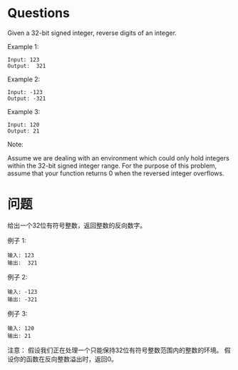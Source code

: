 # Questions
Given a 32-bit signed integer, reverse digits of an integer.

Example 1:
```
Input: 123
Output:  321
```

Example 2:
```
Input: -123
Output: -321
```

Example 3:
```
Input: 120
Output: 21
```
Note:

Assume we are dealing with an environment which could only hold integers within the 32-bit signed integer range. For the purpose of this problem, assume that your function returns 0 when the reversed integer overflows.

# 问题
给出一个32位有符号整数，返回整数的反向数字。

例子 1:
```
输入: 123
输出:  321
```

例子 2:
```
输入: -123
输出: -321
```

例子 3:
```
输入: 120
输出: 21
```

注意：
假设我们正在处理一个只能保持32位有符号整数范围内的整数的环境。 假设你的函数在反向整数溢出时，返回0。
